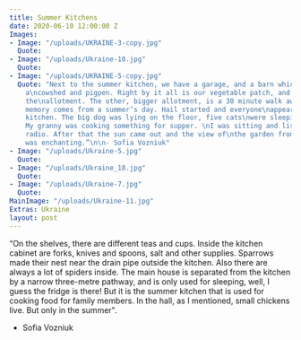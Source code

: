 ```yaml
---
title: Summer Kitchens
date: 2020-06-10 12:00:00 Z
Images:
- Image: "/uploads/UKRAINE-3-copy.jpg"
  Quote: 
- Image: "/uploads/Ukraine-10.jpg"
  Quote: 
- Image: "/uploads/UKRAINE-5-copy.jpg"
  Quote: "Next to the summer kitchen, we have a garage, and a barn which is used as
    a\ncowshed and pigpen. Right by it all is our vegetable patch, and then there’s
    the\nallotment. The other, bigger allotment, is a 30 minute walk away.\nMy brightest
    memory comes from a summer’s day. Hail started and everyone\nappeared in the summer
    kitchen. The big dog was lying on the floor, five cats\nwere sleeping on the bench.
    My granny was cooking something for supper. \nI was sitting and listening to the
    radio. After that the sun came out and the view of\nthe garden from the window
    was enchanting.”\n\n- Sofia Vozniuk"
- Image: "/uploads/Ukraine-5.jpg"
  Quote: 
- Image: "/uploads/Ukraine_18.jpg"
  Quote: 
- Image: "/uploads/Ukraine-7.jpg"
  Quote: 
MainImage: "/uploads/Ukraine-11.jpg"
Extras: Ukraine
layout: post
---
```


“On the shelves, there are different teas and cups. Inside the kitchen cabinet are forks, knives and spoons, salt and other supplies.
Sparrows made their nest near the drain pipe outside the kitchen. 
Also there are always a lot of spiders inside. The main house is separated from the kitchen by a narrow three-metre pathway, and is only used for sleeping, well, I guess the fridge is there! But it is the summer kitchen that is used for cooking food for family members. In the hall, as I mentioned, small chickens live. 
But only in the summer".

- Sofia Vozniuk